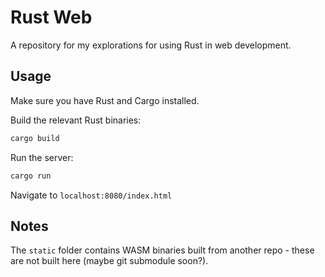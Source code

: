 # Rust Web

A repository for my explorations for using Rust in web development.

## Usage

Make sure you have Rust and Cargo installed.

Build the relevant Rust binaries:

```bash
cargo build
```

Run the server:

```bash
cargo run
```

Navigate to `localhost:8080/index.html`

## Notes

The `static` folder contains WASM binaries built from another
repo - these are not built here (maybe git submodule soon?).
